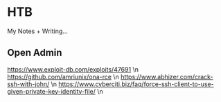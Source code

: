 # HTB
My Notes + Writing...


## Open Admin
https://www.exploit-db.com/exploits/47691 \n
https://github.com/amriunix/ona-rce \n
https://www.abhizer.com/crack-ssh-with-john/ \n
https://www.cyberciti.biz/faq/force-ssh-client-to-use-given-private-key-identity-file/ \n
